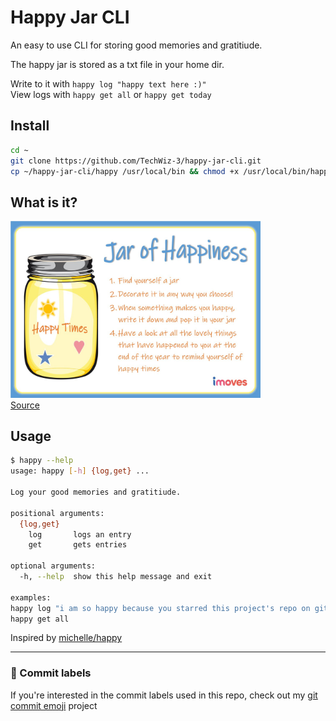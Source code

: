 # Happy Jar CLI

An easy to use CLI for storing good memories and gratitiude.  

The happy jar is stored as a txt file in your home dir.  

Write to it with `happy log "happy text here :)"`  
View logs with `happy get all` or `happy get today`  

## Install
```sh
cd ~
git clone https://github.com/TechWiz-3/happy-jar-cli.git
cp ~/happy-jar-cli/happy /usr/local/bin && chmod +x /usr/local/bin/happy
```

## What is it?
<img src="./media/happy.jpg" width="400px"></img>  
[Source](https://twitter.com/imovesactive/status/1274960313863950337)

## Usage

```sh
$ happy --help
usage: happy [-h] {log,get} ...

Log your good memories and gratitiude.

positional arguments:
  {log,get}
    log       logs an entry
    get       gets entries

optional arguments:
  -h, --help  show this help message and exit

examples:
happy log "i am so happy because you starred this project's repo on github xDD"
happy get all
```

Inspired by [michelle/happy](https://github.com/michelle/happy)  

---
### 🎉 Commit labels
If you're interested in the commit labels used in this repo, check out my [git commit emoji](https://github.com/TechWiz-3/git-commit-emojis) project
